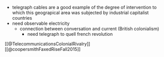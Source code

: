 - telegraph cables are a good example of the degree of intervention to which this geograpical area was subjected by industrial capitalist countries
- need observable electricity 
	- connection between conversation and current (British colonialism)
		- need telegraph to quell french revolution 

[[@TelecommunicationsColonialRivalry]]
[[@coopersmithFaxedRiseFall2015]]